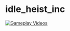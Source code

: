 # idle_heist_inc

[![Gameplay Videos](http://img.youtube.com/vi/YOUTUBE_VIDEO_ID_HERE/0.jpg)](https://drive.google.com/file/d/1WOaZ73afT-_qpSofM8t0GTrJSSl_8Mlc/view?usp=sharing "Video Title")
